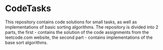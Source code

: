 # CodeTasks


This repository contains code solutions for small tasks, as well as implementations of basic sorting algorithms. 
The repository is divided into 2 parts, the first - contains the solution of the code assignments from the leetcode.com website,
the second part - contains implementations of the base sort algorithms.